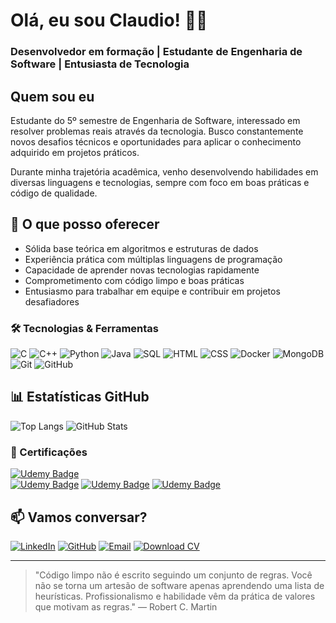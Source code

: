 # Olá, eu sou Claudio! 👋🏼    
### Desenvolvedor em formação | Estudante de Engenharia de Software | Entusiasta de Tecnologia

## Quem sou eu
Estudante do 5º semestre de Engenharia de Software, interessado em resolver problemas reais através da tecnologia. Busco constantemente novos desafios técnicos e oportunidades para aplicar o conhecimento adquirido em projetos práticos.

Durante minha trajetória acadêmica, venho desenvolvendo habilidades em diversas linguagens e tecnologias, sempre com foco em boas práticas e código de qualidade.

## 🚀 O que posso oferecer
- Sólida base teórica em algoritmos e estruturas de dados
- Experiência prática com múltiplas linguagens de programação
- Capacidade de aprender novas tecnologias rapidamente
- Comprometimento com código limpo e boas práticas
- Entusiasmo para trabalhar em equipe e contribuir em projetos desafiadores

### 🛠️ Tecnologias & Ferramentas
![C](https://img.shields.io/badge/C-00599C?style=for-the-badge&logo=c&logoColor=white)
![C++](https://img.shields.io/badge/C++-00599C?style=for-the-badge&logo=cplusplus&logoColor=white)
![Python](https://img.shields.io/badge/Python-3776AB?style=for-the-badge&logo=python&logoColor=white)
![Java](https://img.shields.io/badge/Java-ED8B00?style=for-the-badge&logo=java&logoColor=white)
![SQL](https://img.shields.io/badge/SQL-CC2927?style=for-the-badge&logo=microsoftsqlserver&logoColor=white)
![HTML](https://img.shields.io/badge/HTML-E34F26?style=for-the-badge&logo=html5&logoColor=white)
![CSS](https://img.shields.io/badge/CSS-1572B6?style=for-the-badge&logo=css3&logoColor=white)
![Docker](https://img.shields.io/badge/Docker-2496ED?style=for-the-badge&logo=docker&logoColor=white)
![MongoDB](https://img.shields.io/badge/MongoDB-47A248?style=for-the-badge&logo=mongodb&logoColor=white)
![Git](https://img.shields.io/badge/Git-F05032?style=for-the-badge&logo=git&logoColor=white)
![GitHub](https://img.shields.io/badge/GitHub-100000?style=for-the-badge&logo=github&logoColor=white)

## 📊 Estatísticas GitHub
![Top Langs](https://github-readme-stats.vercel.app/api/top-langs/?username=ClaudioAMF1&langs_count=8&theme=radical&hide_border=true&title_color=FF5733&icon_color=FFC300&layout=compact&hide=Jupyter%20Notebook) ![GitHub Stats](https://github-readme-stats.vercel.app/api?username=ClaudioAMF1&show_icons=true&theme=dark&hide_border=true)


### 📜 Certificações
[![Udemy Badge](https://img.shields.io/badge/Udemy-Algoritmos_e_Lógica_de_Programação-A435F0?style=for-the-badge&logo=Udemy&logoColor=white)](https://www.udemy.com/certificate/UC-7a341365-4841-4736-91e4-a1eb14b20bf1/)   
[![Udemy Badge](https://img.shields.io/badge/Udemy-Java_COMPLETO_POO_+_Projetos-A435F0?style=for-the-badge&logo=Udemy&logoColor=white)](https://www.udemy.com/certificate/UC-3c4a88d1-b3c7-405c-999f-513e5b0181ae/) 
[![Udemy Badge](https://img.shields.io/badge/Udemy-iOS_&_Swift_The_Complete_iOS_App_Development_Bootcamp-A435F0?style=for-the-badge&logo=Udemy&logoColor=white)](https://www.udemy.com/certificate/UC-13962c5a-48a2-4140-8c75-9bc923aa3784/) 
[![Udemy Badge](https://img.shields.io/badge/Udemy-Mastering_Data_Structures_&_Algorithms_using_C_and_C++-A435F0?style=for-the-badge&logo=Udemy&logoColor=white)](https://www.udemy.com/certificate/UC-1590a13f-004b-45df-904c-384295ad9dbd/)

## 📫 Vamos conversar?

[![LinkedIn](https://img.shields.io/badge/LinkedIn-0077B5?style=for-the-badge&logo=linkedin&logoColor=white)](https://www.linkedin.com/in/cgfm1/)
[![GitHub](https://img.shields.io/badge/GitHub-100000?style=for-the-badge&logo=github&logoColor=white)](https://github.com/ClaudioAMF1)
[![Email](https://img.shields.io/badge/Email-D14836?style=for-the-badge&logo=gmail&logoColor=white)](mailto:cmeireles756@gmail.com)
[![Download CV](https://img.shields.io/badge/CV-Download-brightgreen?style=for-the-badge&logo=google-drive&logoColor=white)](./Curriculo-Claudio-Meireles.pdf)

---

> "Código limpo não é escrito seguindo um conjunto de regras. Você não se torna um artesão de software apenas aprendendo uma lista de heurísticas. Profissionalismo e habilidade vêm da prática de valores que motivam as regras." — Robert C. Martin
